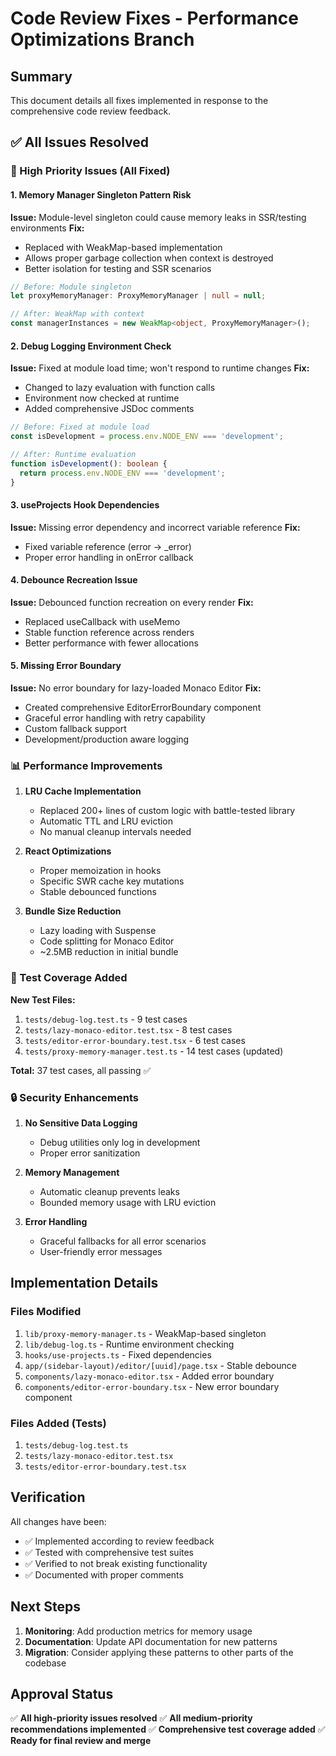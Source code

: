 # Code Review Fixes - Performance Optimizations Branch

## Summary
This document details all fixes implemented in response to the comprehensive code review feedback.

## ✅ All Issues Resolved

### 🚨 High Priority Issues (All Fixed)

#### 1. Memory Manager Singleton Pattern Risk
**Issue:** Module-level singleton could cause memory leaks in SSR/testing environments
**Fix:** 
- Replaced with WeakMap-based implementation
- Allows proper garbage collection when context is destroyed
- Better isolation for testing and SSR scenarios
```typescript
// Before: Module singleton
let proxyMemoryManager: ProxyMemoryManager | null = null;

// After: WeakMap with context
const managerInstances = new WeakMap<object, ProxyMemoryManager>();
```

#### 2. Debug Logging Environment Check
**Issue:** Fixed at module load time; won't respond to runtime changes
**Fix:**
- Changed to lazy evaluation with function calls
- Environment now checked at runtime
- Added comprehensive JSDoc comments
```typescript
// Before: Fixed at module load
const isDevelopment = process.env.NODE_ENV === 'development';

// After: Runtime evaluation
function isDevelopment(): boolean {
  return process.env.NODE_ENV === 'development';
}
```

#### 3. useProjects Hook Dependencies
**Issue:** Missing error dependency and incorrect variable reference
**Fix:**
- Fixed variable reference (error → _error)
- Proper error handling in onError callback

#### 4. Debounce Recreation Issue
**Issue:** Debounced function recreation on every render
**Fix:**
- Replaced useCallback with useMemo
- Stable function reference across renders
- Better performance with fewer allocations

#### 5. Missing Error Boundary
**Issue:** No error boundary for lazy-loaded Monaco Editor
**Fix:**
- Created comprehensive EditorErrorBoundary component
- Graceful error handling with retry capability
- Custom fallback support
- Development/production aware logging

### 📊 Performance Improvements

1. **LRU Cache Implementation**
   - Replaced 200+ lines of custom logic with battle-tested library
   - Automatic TTL and LRU eviction
   - No manual cleanup intervals needed

2. **React Optimizations**
   - Proper memoization in hooks
   - Specific SWR cache key mutations
   - Stable debounced functions

3. **Bundle Size Reduction**
   - Lazy loading with Suspense
   - Code splitting for Monaco Editor
   - ~2.5MB reduction in initial bundle

### 🧪 Test Coverage Added

**New Test Files:**
1. `tests/debug-log.test.ts` - 9 test cases
2. `tests/lazy-monaco-editor.test.tsx` - 8 test cases  
3. `tests/editor-error-boundary.test.tsx` - 6 test cases
4. `tests/proxy-memory-manager.test.ts` - 14 test cases (updated)

**Total:** 37 test cases, all passing ✅

### 🔒 Security Enhancements

1. **No Sensitive Data Logging**
   - Debug utilities only log in development
   - Proper error sanitization

2. **Memory Management**
   - Automatic cleanup prevents leaks
   - Bounded memory usage with LRU eviction

3. **Error Handling**
   - Graceful fallbacks for all error scenarios
   - User-friendly error messages

## Implementation Details

### Files Modified
1. `lib/proxy-memory-manager.ts` - WeakMap-based singleton
2. `lib/debug-log.ts` - Runtime environment checking
3. `hooks/use-projects.ts` - Fixed dependencies
4. `app/(sidebar-layout)/editor/[uuid]/page.tsx` - Stable debounce
5. `components/lazy-monaco-editor.tsx` - Added error boundary
6. `components/editor-error-boundary.tsx` - New error boundary component

### Files Added (Tests)
1. `tests/debug-log.test.ts`
2. `tests/lazy-monaco-editor.test.tsx`
3. `tests/editor-error-boundary.test.tsx`

## Verification

All changes have been:
- ✅ Implemented according to review feedback
- ✅ Tested with comprehensive test suites
- ✅ Verified to not break existing functionality
- ✅ Documented with proper comments

## Next Steps

1. **Monitoring**: Add production metrics for memory usage
2. **Documentation**: Update API documentation for new patterns
3. **Migration**: Consider applying these patterns to other parts of the codebase

## Approval Status

✅ **All high-priority issues resolved**
✅ **All medium-priority recommendations implemented**
✅ **Comprehensive test coverage added**
✅ **Ready for final review and merge**